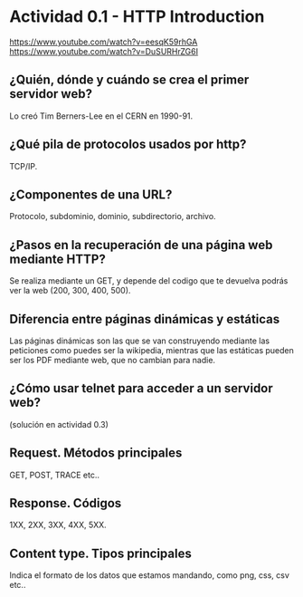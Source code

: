 # Actividad 0.1 - HTTP Introduction
https://www.youtube.com/watch?v=eesqK59rhGA
https://www.youtube.com/watch?v=DuSURHrZG6I

## ¿Quién, dónde y cuándo se crea el primer servidor web?
Lo creó Tim Berners-Lee en el CERN en 1990-91.

## ¿Qué pila de protocolos usados por http?
TCP/IP.
	
## ¿Componentes de una URL?
Protocolo, subdominio, dominio, subdirectorio, archivo.
	
## ¿Pasos en la recuperación de una página web mediante HTTP?
Se realiza mediante un GET, y depende del codigo que te devuelva podrás ver la web (200, 300, 400, 500).
	
## Diferencia entre páginas dinámicas y estáticas
Las páginas dinámicas son las que se van construyendo mediante las peticiones como puedes ser la wikipedia, mientras que las estáticas pueden ser los PDF mediante web, que no cambian para nadie.
	
## ¿Cómo usar telnet para acceder a un servidor web?
(solución en actividad 0.3)

## Request. Métodos principales
GET, POST, TRACE etc..
	
## Response. Códigos
1XX, 2XX, 3XX, 4XX, 5XX.
	
## Content type. Tipos principales
Indica el formato de los datos que estamos mandando, como png, css, csv etc..

